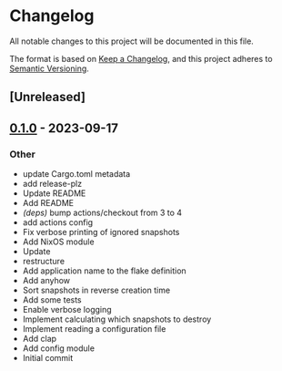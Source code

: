 # Changelog
All notable changes to this project will be documented in this file.

The format is based on [Keep a Changelog](https://keepachangelog.com/en/1.0.0/),
and this project adheres to [Semantic Versioning](https://semver.org/spec/v2.0.0.html).

## [Unreleased]

## [0.1.0](https://github.com/ipetkov/shock/releases/tag/v0.1.0) - 2023-09-17

### Other
- update Cargo.toml metadata
- add release-plz
- Update README
- Add README
- *(deps)* bump actions/checkout from 3 to 4
- add actions config
- Fix verbose printing of ignored snapshots
- Add NixOS module
- Update
- restructure
- Add application name to the flake definition
- Add anyhow
- Sort snapshots in reverse creation time
- Add some tests
- Enable verbose logging
- Implement calculating which snapshots to destroy
- Implement reading a configuration file
- Add clap
- Add config module
- Initial commit
